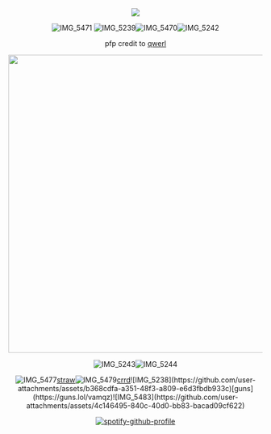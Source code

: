 <div align="center">
<img src="https://komarev.com/ghpvc/?username=vamqz&color=000000&style=plastic&label=ㅤstalkers&base=0">


![IMG_5471](https://github.com/user-attachments/assets/01b5ac6c-2152-4685-890b-529b24e0fceb)
![IMG_5239](https://github.com/user-attachments/assets/db74dfde-928c-468a-9685-799aa49586bb)![IMG_5470](https://github.com/user-attachments/assets/07ec6cf8-127d-4f77-b83e-b21ad74511b6)![IMG_5242](https://github.com/user-attachments/assets/b7e5ef36-b7f7-4de7-ac68-6581858c9ddd)









pfp credit to [qwerl](https://x.com/___qwerl____?s=21)




<img width="590" src="https://github.com/user-attachments/assets/81078591-a091-4f4e-bb4f-c37c0edb5722"/>

 
 

![IMG_5243](https://github.com/user-attachments/assets/a2ea4152-707d-4701-904a-655ac0973e27)![IMG_5244](https://github.com/user-attachments/assets/304dd51e-c4a8-46a6-9fe5-0cb07b8f9684)




![IMG_5477](https://github.com/user-attachments/assets/c0d3abf8-994c-4f77-a367-b63448ab135b)[straw](https://kira4.straw.page)![IMG_5479](https://github.com/user-attachments/assets/0e0b4e5a-d274-4aa8-8dc3-e42500c2f87b)[crrd](https://adm1rree.carrd.co/?)![IMG_5238](https://github.com/user-attachments/assets/b368cdfa-a351-48f3-a809-e6d3fbdb933c)[guns](https://guns.lol/vamqz)![IMG_5483](https://github.com/user-attachments/assets/4c146495-840c-40d0-bb83-bacad09cf622)




[![spotify-github-profile](https://spotify-github-profile.kittinanx.com/api/view?uid=31p7k4lkdecbilvh5rthmgvkujm4&cover_image=true&theme=novatorem&show_offline=true&background_color=801a1f&interchange=true&bar_color_cover=false&bar_color=801a1f)](https://spotify-github-profile.kittinanx.com/api/view?uid=31p7k4lkdecbilvh5rthmgvkujm4&redirect=true)
